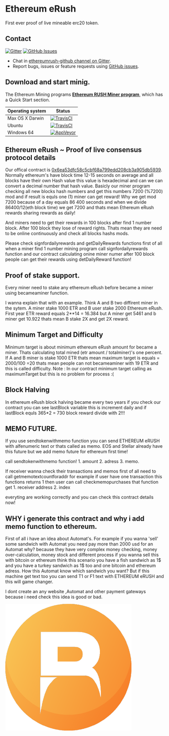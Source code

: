 # Ethereum eRush

First ever proof of live mineable erc20 token.

## Contact

[![Gitter](https://img.shields.io/gitter/room/nwjs/nw.js.svg)](https://gitter.im/ethereum-rush-offical/community)
[![GitHub Issues](https://img.shields.io/badge/open%20issues-0-yellow.svg)](https://github.com/Ethereum-Rush/ethereum-rush/issues)

- Chat in [ethereumrush-github channel on Gitter](https://gitter.im/ethereum-rush-offical/community).
- Report bugs, issues or feature requests using [GitHub issues](https://github.com/Ethereum-Rush/ethereum-rush/issues).

## Download and start minig.

The Ethereum Mining programs  **[Ethereum RUSH Miner program](https://github.com/Ethereum-Rush/ethereumrush/releases/tag/2.0)**, which
has a Quick Start section.

Operating system | Status
---------------- | ----------
Max OS X Darwin  | [![TravisCI](https://img.shields.io/badge/build-passing-brightgreen.svg)](https://travis-ci.org/ethereumrush/ethereumrush-github)
Ubuntu  | [![TravisCI](https://img.shields.io/badge/build-passing-brightgreen.svg)](https://travis-ci.org/ethereumrush/ethereumrush-github)
Windows 64         | [![AppVeyor](https://img.shields.io/badge/build-passing-brightgreen.svg)](https://ci.appveyor.com/project/ethereumrush/ethereumrush-github)



## Ethereum eRush ~ Proof of live consensus protocol details

Our offical contract is [0x6ea53dfc58c5cbf68a799edd208cb3a905db5939](https://etherscan.io/address/0x6ea53dfc58c5cbf68a799edd208cb3a905db5939). Normally ethereum's have block time	12-15 seconds on average and all blocks have
their own Hash value this value is hexadecimal and can we can convert a decimal number that hash value.
Basicly our miner program checking all new blocks hash numbers and get this numbers  7200 (%7200) mod and if result is equls one (1) miner can get reward! Why we get mod 7200 because of a day equals 86 400 seconds and when we divide 86400/12(eth block time) we get 7200 and thats mean Ethereum eRush rewards sharing rewards as daily!

And miners need to get their rewards in 100 blocks after find 1 number block. After 100 block they lose of reward rights.
Thats mean they are need to be online continuously and check all blocks hashs mods.

Please check signfordailyrewards and getDailyRewards functions first of all when a miner find 1 number mining program call signfordailyrewards function and our contract calculating
onine miner numer after 100 block people can get their rewards using detDailyReward function!


## Proof of stake support.
Every miner need to stake any ethereum eRush before became a miner using becameaminer function.

I wanna explain that with an example. Think A and B two diffirent miner in the sytem. A miner stake 1000 ETR and B user stake 2000 Ethereum eRush. First year ETR reward equals 2**14 = 16.384 but A miner get 5461 and b miner get 10.922 thats mean B stake 2X and get 2X reward.


## Minimum Target and Difficulty

Minimum target is about minimum ethereum eRush amount for became a miner.
Thats calculating total mined (etr amount / totalminer)'s one percent. If A and B miner is stake 1000 ETR thats mean maximum target is equals = 2000/100 =20 thats mean people can not becameaminer with 19 ETR and this is called difficulty.
Note : In our contract minimum target calling as maximumTarget but this is no  problem for process :(

## Block Halving

In ethereum eRush block halving became every two years if you check our contract you can see lastBlock variable this is increment daily and if lastBlock equls 365*2 = 730 block reward divide with 2!!!


## MEMO FUTURE.

If you use sendtokenwithmemo function you can send ETHEREUM eRUSH with alfenumeric text or thats called as memo.
EOS and Stellar already have this future but we add memo future for ethereum first time!

call sendtokenwithmemo function! 1. amount 2. adress 3. memo.

If receiver wanna check their transactions and memos first of all need to call getmemotextcountforaddr for example if user have one transaction this functions returns 1 then user can call checkmemopurchases that function get 1. receiver address 2. index

everyting are working correctly and you can check this contract details now!


## WHY i generate this contract and why i add memo function to ethereum.

First of all i have an idea about Automat's. For example if you wanna 'sell' some sandwich with Automat you need pay
more than 2000 usd for an Automat  why? because they have very complex money checking, money over-calculation, money stock and different process if you wanna sell this with bitcoin or ethereum think this scenario you have a fish sandwich as 1$ and you have a turkey sandwich as 1$ too and one bitcoin and ethereum adress. How this Automat know which sandwich you want?
But if this machine get text too you can send T1 or F1 text with ETHEREUM eRUSH and this will game changer.

I dont create an any website ,Automat and other payment gateways because i need check this idea is good or bad.






<img src="https://github.com/Ethereum-Rush/ethereum-rush/blob/master/ruchicon.png">

